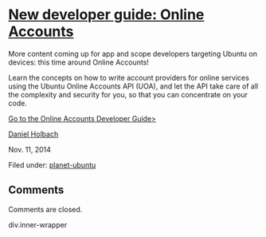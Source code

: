 





#  [New developer guide: Online Accounts](/en/blog/2014/11/11/new-developer-guide-online-accounts/)

More content coming up for app and scope developers targeting Ubuntu on
devices: this time around Online Accounts!

Learn the concepts on how to write account providers for online services using
the Ubuntu Online Accounts API (UOA), and let the API take care of all the
complexity and security for you, so that you can concentrate on your code.

[Go to the Online Accounts Developer Guide>](http://developer.ubuntu.com/apps/platform/guides/online-accounts-developer-guide/)

[Daniel Holbach](/en/blog/authors/dholbach/)

Nov. 11, 2014

Filed under: [planet-ubuntu](/en/blog/tags/planet-ubuntu/)





## Comments

Comments are closed.


div.inner-wrapper





